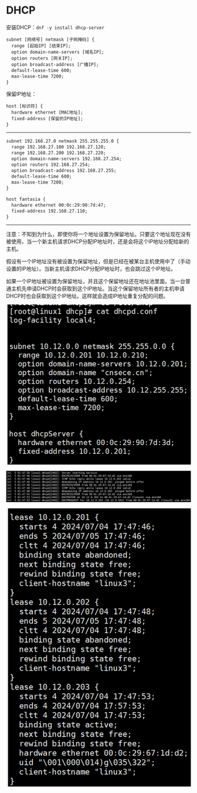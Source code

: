 # DHCP

安装DHCP：`dnf -y install dhcp-server`

```
subnet [网络号] netmask [子网掩码] {
  range [起始IP] [结束IP];
  option domain-name-servers [域名IP];
  option routers [网关IP];
  option broadcast-address [广播IP];
  default-lease-time 600;
  max-lease-time 7200;
}

```

保留IP地址：

```
host [标识符] {
  hardware ethernet [MAC地址];
  fixed-address [保留的IP地址];
}
```



---

```
subnet 192.168.27.0 netmask 255.255.255.0 {
  range 192.168.27.100 192.168.27.120;
  range 192.168.27.200 192.168.27.220;
  option domain-name-servers 192.168.27.254;
  option routers 192.168.27.254;
  option broadcast-address 192.168.27.255;
  default-lease-time 600;
  max-lease-time 7200;
}
```

```
host fantasia {
  hardware ethernet 00:0c:29:90:7d:47;
  fixed-address 192.168.27.110;
}
```



---

注意：不知到为什么，即使你将一个地址设置为保留地址。只要这个地址现在没有被使用，当一个新主机请求DHCP分配IP地址时，还是会将这个IP地址分配给新的主机。

假设有一个IP地址没有被设置为保留地址，但是已经在被某台主机使用中了（手动设置的IP地址）。当新主机请求DHCP分配IP地址时，也会跳过这个IP地址。

如果一个IP地址被设置为保留地址，并且这个保留地址还在地址池里面。当一台普通主机先申请DHCP时会获取到这个IP地址。当这个保留地址所有者的主机申请DHCP时也会获取到这个IP地址。这样就会造成IP地址重复分配的问题。

![image-20240704184439218](./images/DHCP.assets/image-20240704184439218.png)

![image-20240704184253395](./images/DHCP.assets/image-20240704184253395.png)

![image-20240704184354213](./images/DHCP.assets/image-20240704184354213.png)

